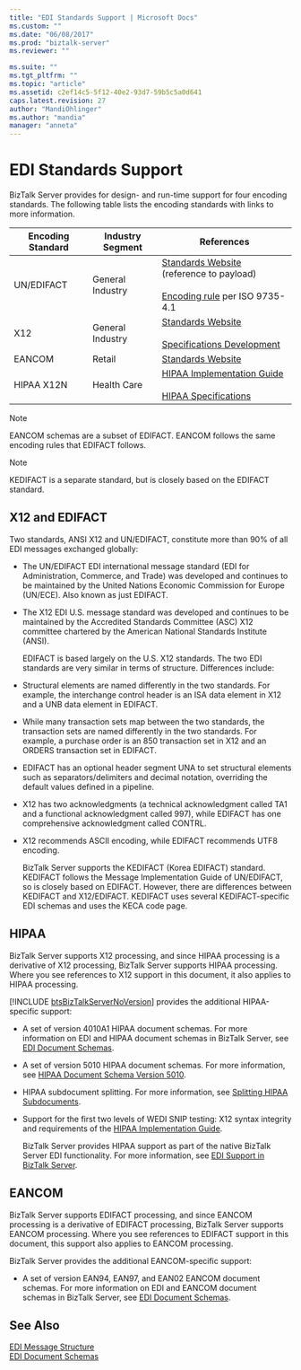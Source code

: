 ```yaml
---
title: "EDI Standards Support | Microsoft Docs"
ms.custom: ""
ms.date: "06/08/2017"
ms.prod: "biztalk-server"
ms.reviewer: ""

ms.suite: ""
ms.tgt_pltfrm: ""
ms.topic: "article"
ms.assetid: c2ef14c5-5f12-40e2-93d7-59b5c5a0d641
caps.latest.revision: 27
author: "MandiOhlinger"
ms.author: "mandia"
manager: "anneta"
---
```

# EDI Standards Support
BizTalk Server provides for design- and run-time support for four encoding standards. The following table lists the encoding standards with links to more information.  
  
|Encoding Standard|Industry Segment|References|  
|-----------------------|----------------------|----------------|  
|UN/EDIFACT|General Industry|[Standards Website](http://go.microsoft.com/fwlink/?LinkId=77532) (reference to payload)<br /><br /> [Encoding rule](http://go.microsoft.com/fwlink/?LinkId=77534) per ISO 9735-4.1|  
|X12|General Industry|[Standards Website](http://go.microsoft.com/fwlink/?LinkID=28673)<br /><br /> [Specifications Development](http://go.microsoft.com/fwlink/?LinkId=77535)|  
|EANCOM|Retail|[Standards Website](http://go.microsoft.com/fwlink/?LinkId=92861)|  
|HIPAA X12N|Health Care|[HIPAA Implementation Guide](http://go.microsoft.com/fwlink/?LinkId=77541)<br /><br /> [HIPAA Specifications](http://go.microsoft.com/fwlink/?LinkId=77542)|  
  
> [!NOTE]
>  EANCOM schemas are a subset of EDIFACT. EANCOM follows the same encoding rules that EDIFACT follows.  
  
> [!NOTE]
>  KEDIFACT is a separate standard, but is closely based on the EDIFACT standard.  
  
## X12 and EDIFACT  
 Two standards, ANSI X12 and UN/EDIFACT, constitute more than 90% of all EDI messages exchanged globally:  
  
- The UN/EDIFACT EDI international message standard (EDI for Administration, Commerce, and Trade) was developed and continues to be maintained by the United Nations Economic Commission for Europe (UN/ECE). Also known as just EDIFACT.  
  
- The X12 EDI U.S. message standard was developed and continues to be maintained by the Accredited Standards Committee (ASC) X12 committee chartered by the American National Standards Institute (ANSI).  
  
  EDIFACT is based largely on the U.S. X12 standards. The two EDI standards are very similar in terms of structure. Differences include:  
  
- Structural elements are named differently in the two standards. For example, the interchange control header is an ISA data element in X12 and a UNB data element in EDIFACT.  
  
- While many transaction sets map between the two standards, the transaction sets are named differently in the two standards. For example, a purchase order is an 850 transaction set in X12 and an ORDERS transaction set in EDIFACT.  
  
- EDIFACT has an optional header segment UNA to set structural elements such as separators/delimiters and decimal notation, overriding the default values defined in a pipeline.  
  
- X12 has two acknowledgments (a technical acknowledgment called TA1 and a functional acknowledgment called 997), while EDIFACT has one comprehensive acknowledgment called CONTRL.  
  
- X12 recommends ASCII encoding, while EDIFACT recommends UTF8 encoding.  
  
  BizTalk Server supports the KEDIFACT (Korea EDIFACT) standard. KEDIFACT follows the Message Implementation Guide of UN/EDIFACT, so is closely based on EDIFACT. However, there are differences between KEDIFACT and X12/EDIFACT. KEDIFACT uses several KEDIFACT-specific EDI schemas and uses the KECA code page.  
  
## HIPAA  
 BizTalk Server supports X12 processing, and since HIPAA processing is a derivative of X12 processing, BizTalk Server supports HIPAA processing. Where you see references to X12 support in this document, it also applies to HIPAA processing.  
  
 [!INCLUDE [btsBizTalkServerNoVersion](../includes/btsbiztalkservernoversion-md.md)] provides the additional HIPAA-specific support:  
  
- A set of version 4010A1 HIPAA document schemas. For more information on EDI and HIPAA document schemas in BizTalk Server, see [EDI Document Schemas](../core/edi-document-schemas.md).  
  
- A set of version 5010 HIPAA document schemas. For more information, see [HIPAA Document Schema Version 5010](../core/hipaa-document-schema-version-5010.md).  
  
- HIPAA subdocument splitting. For more information, see [Splitting HIPAA Subdocuments](../core/splitting-hipaa-subdocuments.md).  
  
- Support for the first two levels of WEDI SNIP testing: X12 syntax integrity and requirements of the [HIPAA Implementation Guide](http://go.microsoft.com/fwlink/?LinkId=77541).  
  
  BizTalk Server provides HIPAA support as part of the native BizTalk Server EDI functionality. For more information, see [EDI Support in BizTalk Server](../core/edi-support-in-biztalk-server2.md).  
  
## EANCOM  
 BizTalk Server supports EDIFACT processing, and since EANCOM processing is a derivative of EDIFACT processing, BizTalk Server supports EANCOM processing. Where you see references to EDIFACT support in this document, this support also applies to EANCOM processing.  
  
 BizTalk Server provides the additional EANCOM-specific support:  
  
-   A set of version EAN94, EAN97, and EAN02 EANCOM document schemas. For more information on EDI and EANCOM document schemas in BizTalk Server, see [EDI Document Schemas](../core/edi-document-schemas.md).  
  
## See Also  
 [EDI Message Structure](../core/edi-message-structure.md)   
 [EDI Document Schemas](../core/edi-document-schemas.md)